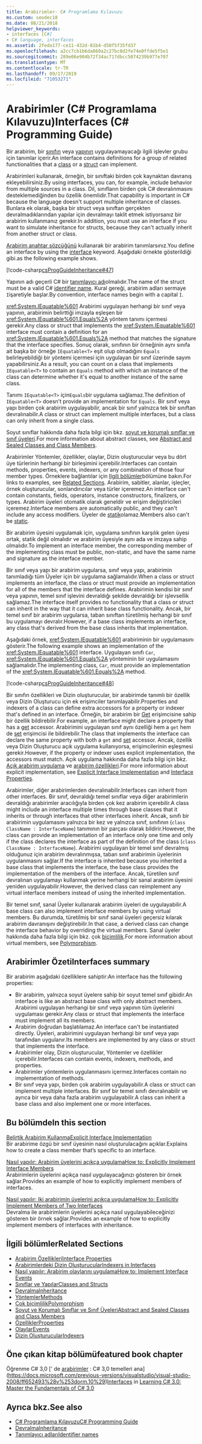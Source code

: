 ```yaml
---
title: Arabirimler- C# Programlama Kılavuzu
ms.custom: seodec18
ms.date: 08/21/2018
helpviewer_keywords:
- interfaces [C#]
- C# language, interfaces
ms.assetid: 2feda177-ce11-432d-81b4-d50f5f35fd37
ms.openlocfilehash: a2cc7cb1b6da860a2c27bc8d2fe74e0ffde5f5e1
ms.sourcegitcommit: 289e06e904b72f34ac717dbcc5074239b977e707
ms.translationtype: MT
ms.contentlocale: tr-TR
ms.lasthandoff: 09/17/2019
ms.locfileid: "71053271"
---
```

# <a name="interfaces-c-programming-guide"></a><span data-ttu-id="65698-102">Arabirimler (C# Programlama Kılavuzu)</span><span class="sxs-lookup"><span data-stu-id="65698-102">Interfaces (C# Programming Guide)</span></span>

<span data-ttu-id="65698-103">Bir arabirim, bir [sınıfın](../../language-reference/keywords/class.md) veya [yapının](../../language-reference/keywords/struct.md) uygulayamayacağı ilgili işlevler grubu için tanımlar içerir.</span><span class="sxs-lookup"><span data-stu-id="65698-103">An interface contains definitions for a group of related functionalities that a [class](../../language-reference/keywords/class.md) or a [struct](../../language-reference/keywords/struct.md) can implement.</span></span>
  
<span data-ttu-id="65698-104">Arabirimleri kullanarak, örneğin, bir sınıftaki birden çok kaynaktan davranış ekleyebilirsiniz.</span><span class="sxs-lookup"><span data-stu-id="65698-104">By using interfaces, you can, for example, include behavior from multiple sources in a class.</span></span> <span data-ttu-id="65698-105">Dil, sınıfların birden çok C# devralınmasını desteklemediğinden bu özellik önemlidir.</span><span class="sxs-lookup"><span data-stu-id="65698-105">That capability is important in C# because the language doesn't support multiple inheritance of classes.</span></span> <span data-ttu-id="65698-106">Bunlara ek olarak, başka bir struct veya sınıftan gerçekten devralmadıklarından yapılar için devralmayı taklit etmek istiyorsanız bir arabirim kullanmanız gerekir.</span><span class="sxs-lookup"><span data-stu-id="65698-106">In addition, you must use an interface if you want to simulate inheritance for structs, because they can't actually inherit from another struct or class.</span></span>  
  
<span data-ttu-id="65698-107">[Arabirim anahtar sözcüğünü](../../language-reference/keywords/interface.md) kullanarak bir arabirim tanımlarsınız.</span><span class="sxs-lookup"><span data-stu-id="65698-107">You define an interface by using the [interface](../../language-reference/keywords/interface.md) keyword.</span></span> <span data-ttu-id="65698-108">Aşağıdaki örnekte gösterildiği gibi.</span><span class="sxs-lookup"><span data-stu-id="65698-108">as the following example shows.</span></span>  
  
 [!code-csharp[csProgGuideInheritance#47](~/samples/snippets/csharp/VS_Snippets_VBCSharp/csProgGuideInheritance/CS/Inheritance.cs#47)]  

<span data-ttu-id="65698-109">Yapının adı geçerli C# bir [tanımlayıcı adı](../inside-a-program/identifier-names.md)olmalıdır.</span><span class="sxs-lookup"><span data-stu-id="65698-109">The name of the struct must be a valid C# [identifier name](../inside-a-program/identifier-names.md).</span></span> <span data-ttu-id="65698-110">Kural gereği, arabirim adları sermaye `I`işaretiyle başlar.</span><span class="sxs-lookup"><span data-stu-id="65698-110">By convention, interface names begin with a capital `I`.</span></span>

<span data-ttu-id="65698-111"><xref:System.IEquatable%601> Arabirimi uygulayan herhangi bir sınıf veya yapının, arabirimin belirttiği imzayla eşleşen bir <xref:System.IEquatable%601.Equals%2A> yöntem tanımı içermesi gerekir.</span><span class="sxs-lookup"><span data-stu-id="65698-111">Any class or struct that implements the <xref:System.IEquatable%601> interface must contain a definition for an <xref:System.IEquatable%601.Equals%2A> method that matches the signature that the interface specifies.</span></span> <span data-ttu-id="65698-112">Sonuç olarak, sınıfının bir örneğinin aynı sınıfa ait başka bir örneğe `IEquatable<T>` eşit olup olmadığını `Equals` belirleyebildiği bir yöntemi içermesi için uygulayan bir sınıf üzerinde sayım yapabilirsiniz.</span><span class="sxs-lookup"><span data-stu-id="65698-112">As a result, you can count on a class that implements `IEquatable<T>` to contain an `Equals` method with which an instance of the class can determine whether it's equal to another instance of the same class.</span></span>  
  
<span data-ttu-id="65698-113">Tanımı `IEquatable<T>` için`Equals`bir uygulama sağlamaz.</span><span class="sxs-lookup"><span data-stu-id="65698-113">The definition of `IEquatable<T>` doesn’t provide an implementation for `Equals`.</span></span> <span data-ttu-id="65698-114">Bir sınıf veya yapı birden çok arabirim uygulayabilir, ancak bir sınıf yalnızca tek bir sınıftan devralınabilir.</span><span class="sxs-lookup"><span data-stu-id="65698-114">A class or struct can implement multiple interfaces, but a class can only inherit from a single class.</span></span>
  
<span data-ttu-id="65698-115">Soyut sınıflar hakkında daha fazla bilgi için bkz. [soyut ve korumalı sınıflar ve sınıf üyeleri](../classes-and-structs/abstract-and-sealed-classes-and-class-members.md).</span><span class="sxs-lookup"><span data-stu-id="65698-115">For more information about abstract classes, see [Abstract and Sealed Classes and Class Members](../classes-and-structs/abstract-and-sealed-classes-and-class-members.md).</span></span>  
  
<span data-ttu-id="65698-116">Arabirimler Yöntemler, özellikler, olaylar, Dizin oluşturucular veya bu dört üye türlerinin herhangi bir birleşimini içerebilir.</span><span class="sxs-lookup"><span data-stu-id="65698-116">Interfaces can contain methods, properties, events, indexers, or any combination of those four member types.</span></span> <span data-ttu-id="65698-117">Örneklere bağlantılar için [Ilgili bölümler](./index.md#BKMK_RelatedSections)bölümüne bakın.</span><span class="sxs-lookup"><span data-stu-id="65698-117">For links to examples, see [Related Sections](./index.md#BKMK_RelatedSections).</span></span> <span data-ttu-id="65698-118">Arabirim, sabitler, alanlar, işleçler, örnek oluşturucular, sonlandırıcılar veya türler içeremez.</span><span class="sxs-lookup"><span data-stu-id="65698-118">An interface can't contain constants, fields, operators, instance constructors, finalizers, or types.</span></span> <span data-ttu-id="65698-119">Arabirim üyeleri otomatik olarak geneldir ve erişim değiştiricileri içeremez.</span><span class="sxs-lookup"><span data-stu-id="65698-119">Interface members are automatically public, and they can't include any access modifiers.</span></span> <span data-ttu-id="65698-120">Üyeler de [statik](../../language-reference/keywords/static.md)olamaz.</span><span class="sxs-lookup"><span data-stu-id="65698-120">Members also can't be [static](../../language-reference/keywords/static.md).</span></span>  
  
<span data-ttu-id="65698-121">Bir arabirim üyesini uygulamak için, uygulama sınıfının karşılık gelen üyesi ortak, statik değil olmalıdır ve arabirim üyesiyle aynı ada ve imzaya sahip olmalıdır.</span><span class="sxs-lookup"><span data-stu-id="65698-121">To implement an interface member, the corresponding member of the implementing class must be public, non-static, and have the same name and signature as the interface member.</span></span>  
  
<span data-ttu-id="65698-122">Bir sınıf veya yapı bir arabirim uygularsa, sınıf veya yapı, arabirimin tanımladığı tüm Üyeler için bir uygulama sağlamalıdır.</span><span class="sxs-lookup"><span data-stu-id="65698-122">When a class or struct implements an interface, the class or struct must provide an implementation for all of the members that the interface defines.</span></span> <span data-ttu-id="65698-123">Arabirimin kendisi bir sınıf veya yapının, temel sınıf işlevini devraldığı şekilde devraldığı bir işlevsellik sağlamaz.</span><span class="sxs-lookup"><span data-stu-id="65698-123">The interface itself provides no functionality that a class or struct can inherit in the way that it can inherit base class functionality.</span></span> <span data-ttu-id="65698-124">Ancak, bir temel sınıf bir arabirim uygularsa, taban sınıftan türetilmiş herhangi bir sınıf bu uygulamayı devralır.</span><span class="sxs-lookup"><span data-stu-id="65698-124">However, if a base class implements an interface, any class that's derived from the base class inherits that implementation.</span></span>  
  
<span data-ttu-id="65698-125">Aşağıdaki örnek, <xref:System.IEquatable%601> arabiriminin bir uygulamasını gösterir.</span><span class="sxs-lookup"><span data-stu-id="65698-125">The following example shows an implementation of the <xref:System.IEquatable%601> interface.</span></span> <span data-ttu-id="65698-126">Uygulayan sınıfı `Car`, <xref:System.IEquatable%601.Equals%2A> yönteminin bir uygulamasını sağlamalıdır.</span><span class="sxs-lookup"><span data-stu-id="65698-126">The implementing class, `Car`, must provide an implementation of the <xref:System.IEquatable%601.Equals%2A> method.</span></span>  
  
 [!code-csharp[csProgGuideInheritance#48](~/samples/snippets/csharp/VS_Snippets_VBCSharp/csProgGuideInheritance/CS/Inheritance.cs#48)]  
  
<span data-ttu-id="65698-127">Bir sınıfın özellikleri ve Dizin oluşturucular, bir arabirimde tanımlı bir özellik veya Dizin Oluşturucu için ek erişimciler tanımlayabilir.</span><span class="sxs-lookup"><span data-stu-id="65698-127">Properties and indexers of a class can define extra accessors for a property or indexer that's defined in an interface.</span></span> <span data-ttu-id="65698-128">Örneğin, bir arabirim bir [Get](../../language-reference/keywords/get.md) erişimcisine sahip bir özellik bildirebilir.</span><span class="sxs-lookup"><span data-stu-id="65698-128">For example, an interface might declare a property that has a [get](../../language-reference/keywords/get.md) accessor.</span></span> <span data-ttu-id="65698-129">Arabirimini uygulayan sınıf aynı özelliği hem a `get` hem de [set](../../language-reference/keywords/set.md) erişimcisi ile bildirebilir.</span><span class="sxs-lookup"><span data-stu-id="65698-129">The class that implements the interface can declare the same property with both a `get` and [set](../../language-reference/keywords/set.md) accessor.</span></span> <span data-ttu-id="65698-130">Ancak, özellik veya Dizin Oluşturucu açık uygulama kullanıyorsa, erişimcilerinin eşleşmesi gerekir.</span><span class="sxs-lookup"><span data-stu-id="65698-130">However, if the property or indexer uses explicit implementation, the accessors must match.</span></span> <span data-ttu-id="65698-131">Açık uygulama hakkında daha fazla bilgi için bkz. [Açık arabirim uygulama](explicit-interface-implementation.md) ve [arabirim özellikleri](../classes-and-structs/interface-properties.md).</span><span class="sxs-lookup"><span data-stu-id="65698-131">For more information about explicit implementation, see [Explicit Interface Implementation](explicit-interface-implementation.md) and [Interface Properties](../classes-and-structs/interface-properties.md).</span></span>  

<span data-ttu-id="65698-132">Arabirimler, diğer arabirimlerden devralınabilir.</span><span class="sxs-lookup"><span data-stu-id="65698-132">Interfaces can inherit from other interfaces.</span></span> <span data-ttu-id="65698-133">Bir sınıf, devraldığı temel sınıflar veya diğer arabirimlerin devraldığı arabirimler aracılığıyla birden çok kez arabirim içerebilir.</span><span class="sxs-lookup"><span data-stu-id="65698-133">A class might include an interface multiple times through base classes that it inherits or through interfaces that other interfaces inherit.</span></span> <span data-ttu-id="65698-134">Ancak, sınıfı bir arabirimin uygulamasını yalnızca bir kez ve yalnızca sınıf, sınıfının (`class ClassName : InterfaceName`) tanımının bir parçası olarak bildirir.</span><span class="sxs-lookup"><span data-stu-id="65698-134">However, the class can provide an implementation of an interface only one time and only if the class declares the interface as part of the definition of the class (`class ClassName : InterfaceName`).</span></span> <span data-ttu-id="65698-135">Arabirimi uygulayan bir temel sınıf devralmış olduğunuz için arabirim devralınmışsa, taban sınıf arabirimin üyelerinin uygulanmasını sağlar.</span><span class="sxs-lookup"><span data-stu-id="65698-135">If the interface is inherited because you inherited a base class that implements the interface, the base class provides the implementation of the members of the interface.</span></span> <span data-ttu-id="65698-136">Ancak, türetilen sınıf devralınan uygulamayı kullanmak yerine herhangi bir sanal arabirim üyesini yeniden uygulayabilir.</span><span class="sxs-lookup"><span data-stu-id="65698-136">However, the derived class can reimplement any virtual interface members instead of using the inherited implementation.</span></span>  
  
<span data-ttu-id="65698-137">Bir temel sınıf, sanal Üyeler kullanarak arabirim üyeleri de uygulayabilir.</span><span class="sxs-lookup"><span data-stu-id="65698-137">A base class can also implement interface members by using virtual members.</span></span> <span data-ttu-id="65698-138">Bu durumda, türetilmiş bir sınıf sanal üyeleri geçersiz kılarak arabirim davranışını değiştirebilir.</span><span class="sxs-lookup"><span data-stu-id="65698-138">In that case, a derived class can change the interface behavior by overriding the virtual members.</span></span> <span data-ttu-id="65698-139">Sanal üyeler hakkında daha fazla bilgi için bkz. çok [biçimlilik](../classes-and-structs/polymorphism.md).</span><span class="sxs-lookup"><span data-stu-id="65698-139">For more information about virtual members, see [Polymorphism](../classes-and-structs/polymorphism.md).</span></span>  
  
## <a name="interfaces-summary"></a><span data-ttu-id="65698-140">Arabirimler Özeti</span><span class="sxs-lookup"><span data-stu-id="65698-140">Interfaces summary</span></span>

<span data-ttu-id="65698-141">Bir arabirim aşağıdaki özelliklere sahiptir:</span><span class="sxs-lookup"><span data-stu-id="65698-141">An interface has the following properties:</span></span>  

- <span data-ttu-id="65698-142">Bir arabirim, yalnızca soyut üyelere sahip bir soyut temel sınıf gibidir.</span><span class="sxs-lookup"><span data-stu-id="65698-142">An interface is like an abstract base class with only abstract members.</span></span> <span data-ttu-id="65698-143">Arabirimi uygulayan herhangi bir sınıf veya yapının tüm üyelerini uygulaması gerekir.</span><span class="sxs-lookup"><span data-stu-id="65698-143">Any class or struct that implements the interface must implement all its members.</span></span>
- <span data-ttu-id="65698-144">Arabirim doğrudan başlatılamaz.</span><span class="sxs-lookup"><span data-stu-id="65698-144">An interface can't be instantiated directly.</span></span> <span data-ttu-id="65698-145">Üyeleri, arabirimini uygulayan herhangi bir sınıf veya yapı tarafından uygulanır.</span><span class="sxs-lookup"><span data-stu-id="65698-145">Its members are implemented by any class or struct that implements the interface.</span></span>
- <span data-ttu-id="65698-146">Arabirimler olay, Dizin oluşturucular, Yöntemler ve özellikler içerebilir.</span><span class="sxs-lookup"><span data-stu-id="65698-146">Interfaces can contain events, indexers, methods, and properties.</span></span>
- <span data-ttu-id="65698-147">Arabirimler yöntemlerin uygulanmasını içermez.</span><span class="sxs-lookup"><span data-stu-id="65698-147">Interfaces contain no implementation of methods.</span></span>
- <span data-ttu-id="65698-148">Bir sınıf veya yapı, birden çok arabirim uygulayabilir.</span><span class="sxs-lookup"><span data-stu-id="65698-148">A class or struct can implement multiple interfaces.</span></span> <span data-ttu-id="65698-149">Bir sınıf bir temel sınıfı devralınabilir ve ayrıca bir veya daha fazla arabirim uygulayabilir.</span><span class="sxs-lookup"><span data-stu-id="65698-149">A class can inherit a base class and also implement one or more interfaces.</span></span>

## <a name="in-this-section"></a><span data-ttu-id="65698-150">Bu bölümde</span><span class="sxs-lookup"><span data-stu-id="65698-150">In this section</span></span>

[<span data-ttu-id="65698-151">Belirtik Arabirim Kullanma</span><span class="sxs-lookup"><span data-stu-id="65698-151">Explicit Interface Implementation</span></span>](explicit-interface-implementation.md)  
 <span data-ttu-id="65698-152">Bir arabirime özgü bir sınıf üyesinin nasıl oluşturulacağını açıklar.</span><span class="sxs-lookup"><span data-stu-id="65698-152">Explains how to create a class member that’s specific to an interface.</span></span>  
  
 [<span data-ttu-id="65698-153">Nasıl yapılır: Arabirim üyelerini açıkça uygulama</span><span class="sxs-lookup"><span data-stu-id="65698-153">How to: Explicitly Implement Interface Members</span></span>](how-to-explicitly-implement-interface-members.md)  
 <span data-ttu-id="65698-154">Arabirimlerin üyelerini açıkça nasıl uygulayacağınızı gösteren bir örnek sağlar.</span><span class="sxs-lookup"><span data-stu-id="65698-154">Provides an example of how to explicitly implement members of interfaces.</span></span>  
  
 [<span data-ttu-id="65698-155">Nasıl yapılır: Iki arabirimin üyelerini açıkça uygulama</span><span class="sxs-lookup"><span data-stu-id="65698-155">How to: Explicitly Implement Members of Two Interfaces</span></span>](how-to-explicitly-implement-members-of-two-interfaces.md)  
 <span data-ttu-id="65698-156">Devralma ile arabirimlerin üyelerini açıkça nasıl uygulayabileceğinizi gösteren bir örnek sağlar.</span><span class="sxs-lookup"><span data-stu-id="65698-156">Provides an example of how to explicitly implement members of interfaces with inheritance.</span></span>  
  
## <a name="BKMK_RelatedSections"></a><span data-ttu-id="65698-157">İlgili bölümler</span><span class="sxs-lookup"><span data-stu-id="65698-157">Related Sections</span></span>

- [<span data-ttu-id="65698-158">Arabirim Özellikleri</span><span class="sxs-lookup"><span data-stu-id="65698-158">Interface Properties</span></span>](../classes-and-structs/interface-properties.md)  
- [<span data-ttu-id="65698-159">Arabirimlerdeki Dizin Oluşturucular</span><span class="sxs-lookup"><span data-stu-id="65698-159">Indexers in Interfaces</span></span>](../indexers/indexers-in-interfaces.md)  
- [<span data-ttu-id="65698-160">Nasıl yapılır:  Arabirim olaylarını uygulama</span><span class="sxs-lookup"><span data-stu-id="65698-160">How to:  Implement Interface Events</span></span>](../events/how-to-implement-interface-events.md)  
- [<span data-ttu-id="65698-161">Sınıflar ve Yapılar</span><span class="sxs-lookup"><span data-stu-id="65698-161">Classes and Structs</span></span>](../classes-and-structs/index.md)  
- [<span data-ttu-id="65698-162">Devralma</span><span class="sxs-lookup"><span data-stu-id="65698-162">Inheritance</span></span>](../classes-and-structs/inheritance.md)  
- [<span data-ttu-id="65698-163">Yöntemler</span><span class="sxs-lookup"><span data-stu-id="65698-163">Methods</span></span>](../classes-and-structs/methods.md)  
- [<span data-ttu-id="65698-164">Çok biçimlilik</span><span class="sxs-lookup"><span data-stu-id="65698-164">Polymorphism</span></span>](../classes-and-structs/polymorphism.md)  
- [<span data-ttu-id="65698-165">Soyut ve Korumalı Sınıflar ve Sınıf Üyeleri</span><span class="sxs-lookup"><span data-stu-id="65698-165">Abstract and Sealed Classes and Class Members</span></span>](../classes-and-structs/abstract-and-sealed-classes-and-class-members.md)  
- [<span data-ttu-id="65698-166">Özellikler</span><span class="sxs-lookup"><span data-stu-id="65698-166">Properties</span></span>](../classes-and-structs/properties.md)  
- [<span data-ttu-id="65698-167">Olaylar</span><span class="sxs-lookup"><span data-stu-id="65698-167">Events</span></span>](../events/index.md)  
- [<span data-ttu-id="65698-168">Dizin Oluşturucular</span><span class="sxs-lookup"><span data-stu-id="65698-168">Indexers</span></span>](../indexers/index.md)  
  
## <a name="featured-book-chapter"></a><span data-ttu-id="65698-169">Öne çıkan kitap bölümü</span><span class="sxs-lookup"><span data-stu-id="65698-169">featured book chapter</span></span>

<span data-ttu-id="65698-170">Öğrenme C# 3,0 [' de [arabirimler](https://docs.microsoft.com/previous-versions/visualstudio/visual-studio-2008/ff652489%28v%3Dorm.10%29) : C# 3,0 temelleri ana](https://docs.microsoft.com/previous-versions/visualstudio/visual-studio-2008/ff652493%28v%253dorm.10%29)</span><span class="sxs-lookup"><span data-stu-id="65698-170">[Interfaces](https://docs.microsoft.com/previous-versions/visualstudio/visual-studio-2008/ff652489%28v%3Dorm.10%29) in [Learning C# 3.0: Master the Fundamentals of C# 3.0](https://docs.microsoft.com/previous-versions/visualstudio/visual-studio-2008/ff652493%28v%253dorm.10%29)</span></span>

## <a name="see-also"></a><span data-ttu-id="65698-171">Ayrıca bkz.</span><span class="sxs-lookup"><span data-stu-id="65698-171">See also</span></span>

- [<span data-ttu-id="65698-172">C# Programlama Kılavuzu</span><span class="sxs-lookup"><span data-stu-id="65698-172">C# Programming Guide</span></span>](../index.md)
- [<span data-ttu-id="65698-173">Devralma</span><span class="sxs-lookup"><span data-stu-id="65698-173">Inheritance</span></span>](../classes-and-structs/inheritance.md)
- [<span data-ttu-id="65698-174">Tanımlayıcı adları</span><span class="sxs-lookup"><span data-stu-id="65698-174">Identifier names</span></span>](../inside-a-program/identifier-names.md)
